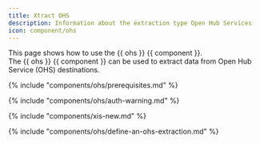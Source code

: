 ```yaml
---
title: Xtract OHS
description: Information about the extraction type Open Hub Services
icon: component/ohs
---
```


This page shows how to use the {{ ohs }} {{ component }}.<br>
The {{ ohs }} {{ component }} can be used to extract data from Open Hub Service (OHS) destinations.

{% include "components/ohs/prerequisites.md" %}

{% include "components/ohs/auth-warning.md"  %}

{% include "components/xis-new.md"  %}

{% include "components/ohs/define-an-ohs-extraction.md"  %}
